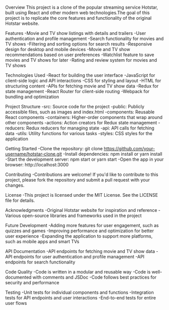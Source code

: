 Overview
    This project is a clone of the popular streaming service Hotstar, built using React and other modern web technologies.The goal of this project is to replicate the core features and functionality of the original Hotstar website.

Features
    -Movie and TV show listings with details and trailers
    -User authentication and profile management
    -Search functionality for movies and TV shows
    -Filtering and sorting options for search results
    -Responsive design for desktop and mobile devices
    -Movie and TV show recommendations based on user preferences
    -Watchlist feature to save movies and TV shows for later
    -Rating and review system for movies and TV shows


Technologies Used
    -React for building the user interface
    -JavaScript for client-side logic and API interactions
    -CSS for styling and layout
    -HTML for structuring content
    -APIs for fetching movie and TV show data
    -Redux for state management
    -React Router for client-side routing
    -Webpack for bundling and optimization

Project Structure
    -src: Source code for the project
    -public: Publicly accessible files, such as images and index.html
    -components: Reusable React components
    -containers: Higher-order components that wrap around other components
    -actions: Action creators for Redux state management
    -reducers: Redux reducers for managing state
    -api: API calls for fetching data
    -utils: Utility functions for various tasks
    -styles: CSS styles for the application

Getting Started
    -Clone the repository: git clone https://github.com/your-username/hotstar-clone.git
    -Install dependencies: npm install or yarn install
    -Start the development server: npm start or yarn start
    -Open the app in your browser: http://localhost:3000

Contributing
    -Contributions are welcome! If you'd like to contribute to this project, please fork the repository and submit a pull request with your changes.

License
    -This project is licensed under the MIT License. See the LICENSE file for details.

Acknowledgments
    -Original Hotstar website for inspiration and reference
    -Various open-source libraries and frameworks used in the project

Future Development
    -Adding more features for user engagement, such as quizzes and games
    -Improving performance and optimization for better user experience
    -Expanding the application to support more platforms, such as mobile apps and smart TVs


API Documentation
    -API endpoints for fetching movie and TV show data
    -API endpoints for user authentication and profile management
    -API endpoints for search functionality

Code Quality
    -Code is written in a modular and reusable way
    -Code is well-documented with comments and JSDoc
    -Code follows best practices for security and performance

Testing
    -Unit tests for individual components and functions
    -Integration tests for API endpoints and user interactions
    -End-to-end tests for entire user flows